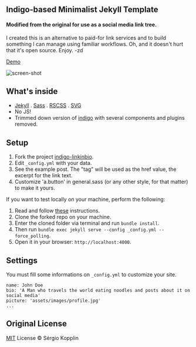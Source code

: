 ## Indigo-based Minimalist Jekyll Template

#### Modified from the original for use as a social media link tree.

I created this is an alternative to paid-for link services and to build something I can manage using familiar workflows. Oh, and it doesn't hurt that it's open source. Enjoy. -zd

[Demo](https://zchef2k.github.io/indigo-linkinbio)

![screen-shot](assets/images/screen-shot.jpg)

## What's inside

- [Jekyll](https://jekyllrb.com/) . [Sass](https://sass-lang.com/) . [RSCSS](https://rscss.io/) . [SVG](https://www.w3.org/Graphics/SVG/)
- No JS!
- Trimmed down version of [indigo](https://github.com/sergiokopplin/indigo) with several components and plugins removed.

## Setup

1. Fork the project [indigo-linkinbio](https://github.com/zchef2k/indigo-linkinbio/fork).
2. Edit `_config.yml` with your data.
3. See the example post. The "tag" will be used as the href value, the excerpt for the link text.
4. Customize 'a.button' in general.sass (or any other style, for that matter) to make it yours.

If you want to test locally on your machine, perform the following:

1. Read and follow [these](https://docs.github.com/en/github/working-with-github-pages/testing-your-github-pages-site-locally-with-jekyll) instructions.
2. Clone the forked repo on your machine.
3. Enter the cloned folder via terminal and run `bundle install`.
4. Then run `bundle exec jekyll serve --config _config.yml --force_polling`.
5. Open it in your browser: `http://localhost:4000`.

## Settings

You must fill some informations on `_config.yml` to customize your site.

```
name: John Doe
bio: 'A Man who travels the world eating noodles and posts about it on social media'
picture: 'assets/images/profile.jpg'
...
```

## Original License

[MIT](https://kopplin.mit-license.org/) License © Sérgio Kopplin
